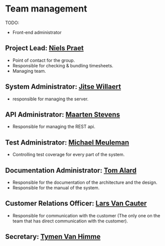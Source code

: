 # Team management

TODO:
- Front-end administrator

## Project Lead: [Niels Praet](https://github.com/NielsPraet)
- Point of contact for the group.
- Responsible for checking & bundling timesheets.
- Managing team.

## System Administrator: [Jitse Willaert](https://github.com/NinjaJay)
- responsible for managing the server.

## API Administrator: [Maarten Stevens](https://github.com/MaartenS11)
- Responsible for managing the REST api.

## Test Administrator: [Michael Meuleman](https://github.com/Mikxox)
- Controlling test coverage for every part of the system.

## Documentation Administrator: [Tom Alard](https://github.com/TomAlard)
- Responsible for the documentation of the architecture and the design.
- Responsible for the manual of the system.

## Customer Relations Officer: [Lars Van Cauter](https://github.com/lars-vc)
- Responsible for communication with the customer (The only one on the team that has direct communication with the customer).

## Secretary: [Tymen Van Himme](https://github.com/tvhimme)
